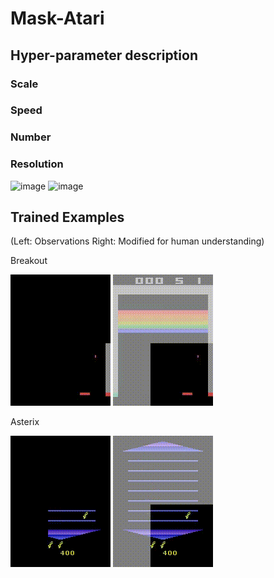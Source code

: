 # Mask-Atari

## Hyper-parameter description

### Scale

### Speed

### Number

### Resolution

<!--
![image](https://github.com/celarex/Mask-Atari/blob/main/Animations/BreakoutResolutionBlack.gif)
![image](https://github.com/celarex/Mask-Atari/blob/main/Animations/BreakoutResolution.gif)
-->
![image](https://github.com/celarex/Mask-Atari/blob/main/Animations/BeamRiderResolutionBlack.gif)
![image](https://github.com/celarex/Mask-Atari/blob/main/Animations/BeamRiderResolution.gif)

## Trained Examples 

(Left: Observations Right: Modified for human understanding)

Breakout

![image](https://github.com/celarex/Mask-Atari/blob/main/Animations/BreakoutBlack.gif)
![image](https://github.com/celarex/Mask-Atari/blob/main/Animations/Breakout.gif)

Asterix

![image](https://github.com/celarex/Mask-Atari/blob/main/Animations/AsterixBlack.gif)
![image](https://github.com/celarex/Mask-Atari/blob/main/Animations/Asterix.gif)
